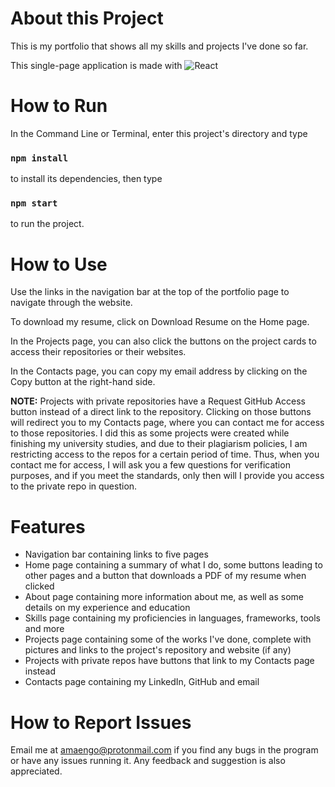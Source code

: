# About this Project

This is my portfolio that shows all my skills and projects I've done so far. 

This single-page application is made with 
![React](https://img.shields.io/badge/react-%2320232a.svg?style=for-the-badge&logo=react&logoColor=%2361DAFB)

# How to Run

In the Command Line or Terminal, enter this project's directory and type 

### `npm install`

to install its dependencies, then type

### `npm start`

to run the project. 

# How to Use

Use the links in the navigation bar at the top of the portfolio page to navigate through the website. 

To download my resume, click on Download Resume on the Home page. 

In the Projects page, you can also click the buttons on the project cards to access their repositories or their websites. 

In the Contacts page, you can copy my email address by clicking on the Copy button at the right-hand side. 

__NOTE:__ Projects with private repositories have a Request GitHub Access button instead of a direct link to the repository. Clicking on those buttons will redirect you to my Contacts page, where you can contact me for access to those repositories. I did this as some projects were created while finishing my university studies, and due to their plagiarism policies, I am restricting access to the repos for a certain period of time. Thus, when you contact me for access, I will ask you a few questions for verification purposes, and if you meet the standards, only then will I provide you access to the private repo in question. 

# Features

* Navigation bar containing links to five pages 
* Home page containing a summary of what I do, some buttons leading to other pages and a button that downloads a PDF of my resume when clicked
* About page containing more information about me, as well as some details on my experience and education
* Skills page containing my proficiencies in languages, frameworks, tools and more
* Projects page containing some of the works I've done, complete with pictures and links to the project's repository and website (if any)
* Projects with private repos have buttons that link to my Contacts page instead
* Contacts page containing my LinkedIn, GitHub and email 

# How to Report Issues

Email me at amaengo@protonmail.com if you find any bugs in the program or have any issues running it. Any feedback and suggestion is also appreciated. 
